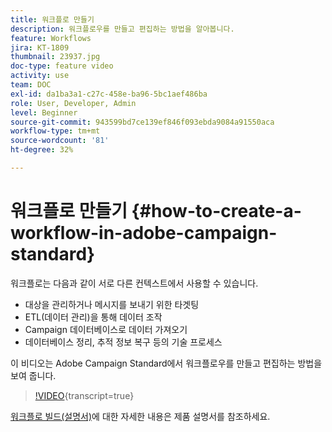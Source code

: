 ```yaml
---
title: 워크플로 만들기
description: 워크플로우를 만들고 편집하는 방법을 알아봅니다.
feature: Workflows
jira: KT-1809
thumbnail: 23937.jpg
doc-type: feature video
activity: use
team: DOC
exl-id: da1ba3a1-c27c-458e-ba96-5bc1aef486ba
role: User, Developer, Admin
level: Beginner
source-git-commit: 943599bd7ce139ef846f093ebda9084a91550aca
workflow-type: tm+mt
source-wordcount: '81'
ht-degree: 32%

---
```


# 워크플로 만들기 {#how-to-create-a-workflow-in-adobe-campaign-standard}

워크플로는 다음과 같이 서로 다른 컨텍스트에서 사용할 수 있습니다.

* 대상을 관리하거나 메시지를 보내기 위한 타겟팅
* ETL(데이터 관리)을 통해 데이터 조작
* Campaign 데이터베이스로 데이터 가져오기
* 데이터베이스 정리, 추적 정보 복구 등의 기술 프로세스

이 비디오는 Adobe Campaign Standard에서 워크플로우를 만들고 편집하는 방법을 보여 줍니다.

>[!VIDEO](https://video.tv.adobe.com/v/23937?learn=on){transcript=true}

[워크플로 빌드(설명서)](https://experienceleague.adobe.com/docs/campaign-standard/using/managing-processes-and-data/workflow-general-operation/building-a-workflow.html)에 대한 자세한 내용은 제품 설명서를 참조하세요.
